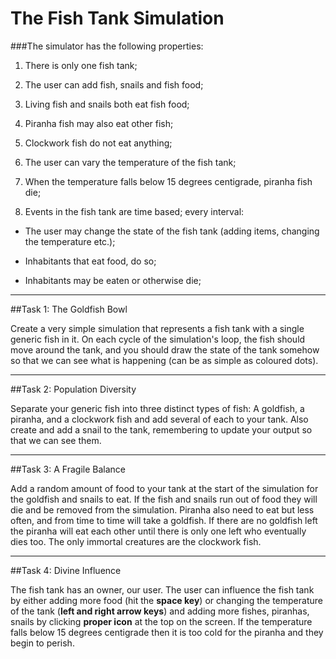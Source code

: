 # The Fish Tank Simulation

###The simulator has the following properties:

1. There is only one fish tank;

2. The user can add fish, snails and fish food;

3. Living fish and snails both eat fish food;

4. Piranha fish may also eat other fish;

5. Clockwork fish do not eat anything;

6. The user can vary the temperature of the fish tank;

7. When the temperature falls below 15 degrees centigrade, piranha fish die;

8. Events in the fish tank are time based; every interval:

* The user may change the state of the fish tank (adding items, changing the temperature etc.);

* Inhabitants that eat food, do so;

* Inhabitants may be eaten or otherwise die;

---
##Task 1: The Goldfish Bowl

Create a very simple simulation that represents a fish tank with a single generic fish in it.
On each cycle of the simulation's loop, the fish should move around the tank, and you should draw the state of the tank somehow so that we can see what is happening (can be as simple as coloured dots).

---
##Task 2: Population Diversity

Separate your generic fish into three distinct types of fish: A goldfish, a piranha, and a clockwork fish and add several of each to your tank. Also create and add a snail to the tank, remembering to update your output so that we can see them.

---
##Task 3: A Fragile Balance

Add a random amount of food to your tank at the start of the simulation for the goldfish and snails to eat. If the fish and snails run out of food they will die and be removed from the simulation. Piranha also need to eat but less often, and from time to time will take a goldfish. If there are no goldfish left the piranha will eat each other until there is only one left who eventually dies too. The only immortal creatures are the clockwork fish.

---
##Task 4: Divine Influence

The fish tank has an owner, our user. The user can influence the fish tank by either adding more food (hit the **space key**) or changing the temperature of the tank (**left and right arrow keys**) and adding more fishes, piranhas, snails by clicking **proper icon** at the top on the screen. If the temperature falls below 15 degrees centigrade then it is too cold for the piranha and they begin to perish.

